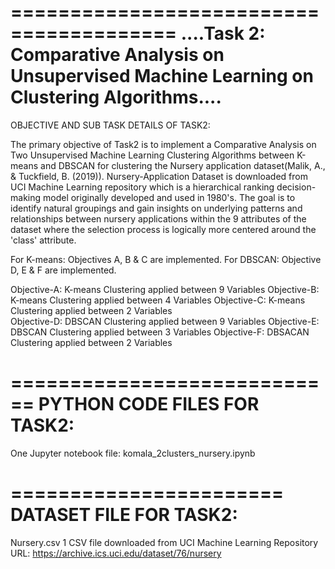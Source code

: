 ========================================
....Task 2: Comparative Analysis on Unsupervised Machine Learning on Clustering Algorithms....
========================================


 
OBJECTIVE AND SUB TASK DETAILS OF TASK2:
 

The primary objective of Task2 is to implement a Comparative Analysis on Two Unsupervised 
Machine Learning Clustering Algorithms between K-means and DBSCAN for clustering the Nursery 
application dataset(Malik, A., & Tuckfield, B. (2019)). Nursery-Application Dataset 
is downloaded from UCI Machine Learning repository which is a hierarchical ranking 
decision-making model originally developed and used in 1980's. The goal is to identify 
natural groupings and gain insights on underlying patterns and relationships between 
nursery applications within the 9 attributes of the dataset where the selection process 
is logically more centered around the 'class' attribute.

For K-means: Objectives A, B & C are implemented. 
For DBSCAN: Objective D, E & F are implemented.

Objective-A: K-means Clustering applied between 9 Variables 
Objective-B: K-means Clustering applied between 4 Variables 
Objective-C: K-means Clustering applied between 2 Variables  
Objective-D: DBSCAN Clustering applied between 9 Variables 
Objective-E: DBSCAN Clustering applied between 3 Variables 
Objective-F: DBSACAN Clustering applied between 2 Variables  


============================
PYTHON CODE FILES FOR TASK2:
============================
One Jupyter notebook file: komala_2clusters_nursery.ipynb


=======================
DATASET FILE FOR TASK2:
=======================
Nursery.csv
1 CSV file downloaded from UCI Machine Learning Repository
URL: https://archive.ics.uci.edu/dataset/76/nursery
